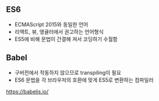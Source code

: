  ## ES6

 - ECMAScript 2015와 동일한 언어
 - 리액트, 뷰, 앵귤러에서 권고하는 언어형식
 - ES5에 비해 문법이 간결해 져서 코딩하기 수월함

 ## Babel

 - 구버전에서 작동하지 않으므로 transpiling이 필요
 - ES6 문법을 각 브라우저의 호환에 맞게 ES5로 변환하는 컴파일러

 <https://babeljs.io/>

